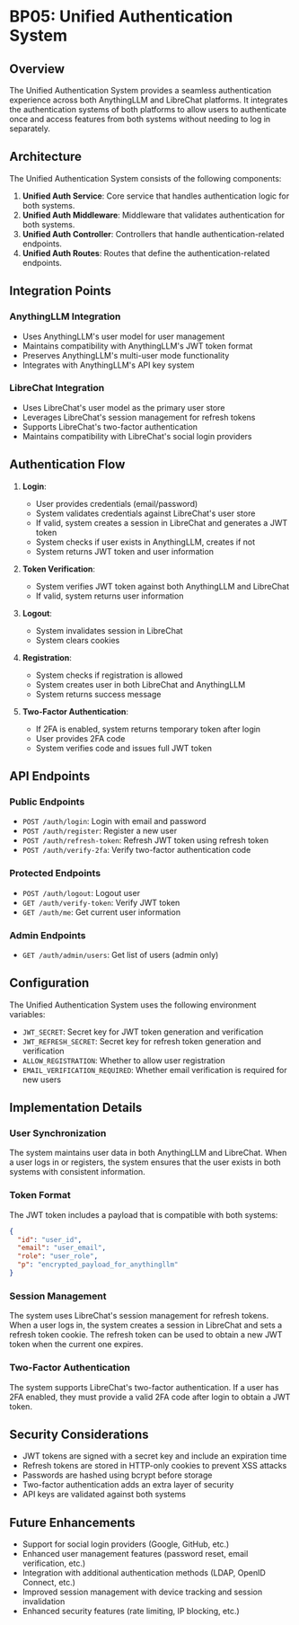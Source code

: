 # BP05: Unified Authentication System

## Overview

The Unified Authentication System provides a seamless authentication experience across both AnythingLLM and LibreChat platforms. It integrates the authentication systems of both platforms to allow users to authenticate once and access features from both systems without needing to log in separately.

## Architecture

The Unified Authentication System consists of the following components:

1. **Unified Auth Service**: Core service that handles authentication logic for both systems.
2. **Unified Auth Middleware**: Middleware that validates authentication for both systems.
3. **Unified Auth Controller**: Controllers that handle authentication-related endpoints.
4. **Unified Auth Routes**: Routes that define the authentication-related endpoints.

## Integration Points

### AnythingLLM Integration

- Uses AnythingLLM's user model for user management
- Maintains compatibility with AnythingLLM's JWT token format
- Preserves AnythingLLM's multi-user mode functionality
- Integrates with AnythingLLM's API key system

### LibreChat Integration

- Uses LibreChat's user model as the primary user store
- Leverages LibreChat's session management for refresh tokens
- Supports LibreChat's two-factor authentication
- Maintains compatibility with LibreChat's social login providers

## Authentication Flow

1. **Login**:
   - User provides credentials (email/password)
   - System validates credentials against LibreChat's user store
   - If valid, system creates a session in LibreChat and generates a JWT token
   - System checks if user exists in AnythingLLM, creates if not
   - System returns JWT token and user information

2. **Token Verification**:
   - System verifies JWT token against both AnythingLLM and LibreChat
   - If valid, system returns user information

3. **Logout**:
   - System invalidates session in LibreChat
   - System clears cookies

4. **Registration**:
   - System checks if registration is allowed
   - System creates user in both LibreChat and AnythingLLM
   - System returns success message

5. **Two-Factor Authentication**:
   - If 2FA is enabled, system returns temporary token after login
   - User provides 2FA code
   - System verifies code and issues full JWT token

## API Endpoints

### Public Endpoints

- `POST /auth/login`: Login with email and password
- `POST /auth/register`: Register a new user
- `POST /auth/refresh-token`: Refresh JWT token using refresh token
- `POST /auth/verify-2fa`: Verify two-factor authentication code

### Protected Endpoints

- `POST /auth/logout`: Logout user
- `GET /auth/verify-token`: Verify JWT token
- `GET /auth/me`: Get current user information

### Admin Endpoints

- `GET /auth/admin/users`: Get list of users (admin only)

## Configuration

The Unified Authentication System uses the following environment variables:

- `JWT_SECRET`: Secret key for JWT token generation and verification
- `JWT_REFRESH_SECRET`: Secret key for refresh token generation and verification
- `ALLOW_REGISTRATION`: Whether to allow user registration
- `EMAIL_VERIFICATION_REQUIRED`: Whether email verification is required for new users

## Implementation Details

### User Synchronization

The system maintains user data in both AnythingLLM and LibreChat. When a user logs in or registers, the system ensures that the user exists in both systems with consistent information.

### Token Format

The JWT token includes a payload that is compatible with both systems:

```json
{
  "id": "user_id",
  "email": "user_email",
  "role": "user_role",
  "p": "encrypted_payload_for_anythingllm"
}
```

### Session Management

The system uses LibreChat's session management for refresh tokens. When a user logs in, the system creates a session in LibreChat and sets a refresh token cookie. The refresh token can be used to obtain a new JWT token when the current one expires.

### Two-Factor Authentication

The system supports LibreChat's two-factor authentication. If a user has 2FA enabled, they must provide a valid 2FA code after login to obtain a JWT token.

## Security Considerations

- JWT tokens are signed with a secret key and include an expiration time
- Refresh tokens are stored in HTTP-only cookies to prevent XSS attacks
- Passwords are hashed using bcrypt before storage
- Two-factor authentication adds an extra layer of security
- API keys are validated against both systems

## Future Enhancements

- Support for social login providers (Google, GitHub, etc.)
- Enhanced user management features (password reset, email verification, etc.)
- Integration with additional authentication methods (LDAP, OpenID Connect, etc.)
- Improved session management with device tracking and session invalidation
- Enhanced security features (rate limiting, IP blocking, etc.) 